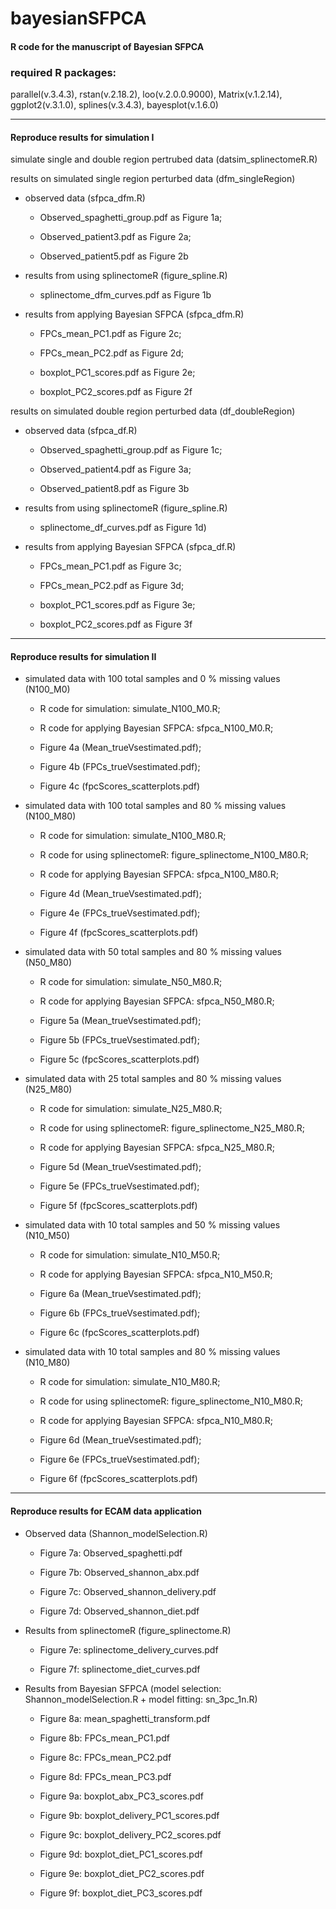 # bayesianSFPCA
#### R code for the manuscript of Bayesian SFPCA 

### required R packages: 
parallel(v.3.4.3), rstan(v.2.18.2), loo(v.2.0.0.9000), Matrix(v.1.2.14), ggplot2(v.3.1.0), splines(v.3.4.3), bayesplot(v.1.6.0)

***
#### Reproduce results for simulation I 
simulate single and double region pertrubed data (datsim_splinectomeR.R)

results on simulated single region perturbed data (dfm_singleRegion)
* observed data (sfpca_dfm.R)

  - Observed_spaghetti_group.pdf as Figure 1a; 

  - Observed_patient3.pdf as Figure 2a; 

  - Observed_patient5.pdf as Figure 2b
* results from using splinectomeR (figure_spline.R)

  - splinectome_dfm_curves.pdf as Figure 1b
* results from applying Bayesian SFPCA (sfpca_dfm.R)

  - FPCs_mean_PC1.pdf as Figure 2c;
 
  - FPCs_mean_PC2.pdf as Figure 2d; 

  - boxplot_PC1_scores.pdf as Figure 2e;
 
  - boxplot_PC2_scores.pdf as Figure 2f 

results on simulated double region perturbed data (df_doubleRegion)
* observed data (sfpca_df.R)

  - Observed_spaghetti_group.pdf as Figure 1c; 

  - Observed_patient4.pdf as Figure 3a;

  - Observed_patient8.pdf as Figure 3b
* results from using splinectomeR (figure_spline.R) 

  - splinectome_df_curves.pdf as Figure 1d)
* results from applying Bayesian SFPCA (sfpca_df.R)

  - FPCs_mean_PC1.pdf as Figure 3c; 

  - FPCs_mean_PC2.pdf as Figure 3d; 

  - boxplot_PC1_scores.pdf as Figure 3e;

  - boxplot_PC2_scores.pdf as Figure 3f

***
#### Reproduce results for simulation II
* simulated data with 100 total samples and 0 % missing values (N100_M0)

  - R code for simulation: simulate_N100_M0.R;

  - R code for applying Bayesian SFPCA: sfpca_N100_M0.R;

  - Figure 4a (Mean_trueVsestimated.pdf); 

  - Figure 4b (FPCs_trueVsestimated.pdf);

  - Figure 4c (fpcScores_scatterplots.pdf)

* simulated data with 100 total samples and 80 % missing values (N100_M80)

  - R code for simulation: simulate_N100_M80.R;

  - R code for using splinectomeR: figure_splinectome_N100_M80.R; 

  - R code for applying Bayesian SFPCA: sfpca_N100_M80.R;

  - Figure 4d (Mean_trueVsestimated.pdf); 

  - Figure 4e (FPCs_trueVsestimated.pdf);

  - Figure 4f (fpcScores_scatterplots.pdf) 

* simulated data with 50 total samples and 80 % missing values (N50_M80)

  - R code for simulation: simulate_N50_M80.R;

  - R code for applying Bayesian SFPCA: sfpca_N50_M80.R;

  - Figure 5a (Mean_trueVsestimated.pdf);

  - Figure 5b (FPCs_trueVsestimated.pdf);

  - Figure 5c (fpcScores_scatterplots.pdf)

* simulated data with 25 total samples and 80 % missing values (N25_M80)

  - R code for simulation: simulate_N25_M80.R;

  - R code for using splinectomeR: figure_splinectome_N25_M80.R;

  - R code for applying Bayesian SFPCA: sfpca_N25_M80.R;

  - Figure 5d (Mean_trueVsestimated.pdf);

  - Figure 5e (FPCs_trueVsestimated.pdf);

  - Figure 5f (fpcScores_scatterplots.pdf)

* simulated data with 10 total samples and 50 % missing values (N10_M50)

  - R code for simulation: simulate_N10_M50.R;

  - R code for applying Bayesian SFPCA: sfpca_N10_M50.R;

  - Figure 6a (Mean_trueVsestimated.pdf);

  - Figure 6b (FPCs_trueVsestimated.pdf);

  - Figure 6c (fpcScores_scatterplots.pdf)

* simulated data with 10 total samples and 80 % missing values (N10_M80)

  - R code for simulation: simulate_N10_M80.R;

  - R code for using splinectomeR: figure_splinectome_N10_M80.R;

  - R code for applying Bayesian SFPCA: sfpca_N10_M80.R;

  - Figure 6d (Mean_trueVsestimated.pdf);

  - Figure 6e (FPCs_trueVsestimated.pdf);

  - Figure 6f (fpcScores_scatterplots.pdf)

***
#### Reproduce results for ECAM data application
* Observed data (Shannon_modelSelection.R)

  - Figure 7a: Observed_spaghetti.pdf

  - Figure 7b: Observed_shannon_abx.pdf

  - Figure 7c: Observed_shannon_delivery.pdf

  - Figure 7d: Observed_shannon_diet.pdf

* Results from splinectomeR (figure_splinectome.R)

  - Figure 7e: splinectome_delivery_curves.pdf

  - Figure 7f: splinectome_diet_curves.pdf

* Results from Bayesian SFPCA (model selection: Shannon_modelSelection.R + model fitting: sn_3pc_1n.R)

  - Figure 8a: mean_spaghetti_transform.pdf

  - Figure 8b: FPCs_mean_PC1.pdf

  - Figure 8c: FPCs_mean_PC2.pdf

  - Figure 8d: FPCs_mean_PC3.pdf

  - Figure 9a: boxplot_abx_PC3_scores.pdf

  - Figure 9b: boxplot_delivery_PC1_scores.pdf

  - Figure 9c: boxplot_delivery_PC2_scores.pdf

  - Figure 9d: boxplot_diet_PC1_scores.pdf

  - Figure 9e: boxplot_diet_PC2_scores.pdf

  - Figure 9f: boxplot_diet_PC3_scores.pdf
